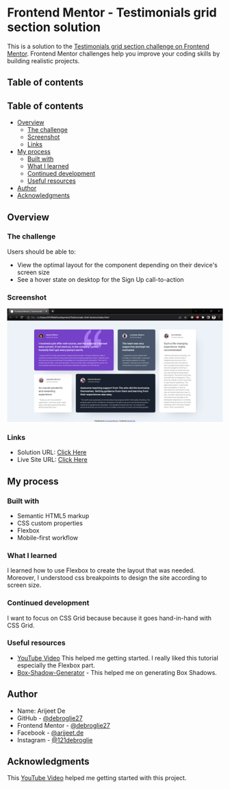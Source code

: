 # Frontend Mentor - Testimonials grid section solution

This is a solution to the [Testimonials grid section challenge on Frontend Mentor](https://www.frontendmentor.io/challenges/testimonials-grid-section-Nnw6J7Un7). Frontend Mentor challenges help you improve your coding skills by building realistic projects. 

## Table of contents
## Table of contents

- [Overview](#overview)
  - [The challenge](#the-challenge)
  - [Screenshot](#screenshot)
  - [Links](#links)
- [My process](#my-process)
  - [Built with](#built-with)
  - [What I learned](#what-i-learned)
  - [Continued development](#continued-development)
  - [Useful resources](#useful-resources)
- [Author](#author)
- [Acknowledgments](#acknowledgments)

## Overview

### The challenge

Users should be able to:

- View the optimal layout for the component depending on their device's screen size
- See a hover state on desktop for the Sign Up call-to-action

### Screenshot
<img src="./images/Webpage-Screenshot.png" alt="Desktop Webpage Screenshot" width="700">

### Links

- Solution URL: [Click Here](https://github.com/debroglie27/TestimonialsGridSection)
- Live Site URL: [Click Here](https://debroglie27.github.io/TestimonialsGridSection/)

## My process

### Built with

- Semantic HTML5 markup
- CSS custom properties
- Flexbox
- Mobile-first workflow

### What I learned

I learned how to use Flexbox to create the layout that was needed. Moreover, I understood css breakpoints to design the site according to screen size.

### Continued development

I want to focus on CSS Grid because because it goes hand-in-hand with CSS Grid.

### Useful resources

- [YouTube Video](https://www.youtube.com/watch?v=zJSY8tbf_ys&list=WL&index=11&t=68427s) This helped me getting started. I really liked this tutorial especially the Flexbox part.
- [Box-Shadow-Generator](https://cssgenerator.org/box-shadow-css-generator.html) - This helped me on generating Box Shadows.

## Author
- Name: Arijeet De
- GitHub - [@debroglie27](https://github.com/debroglie27)
- Frontend Mentor - [@debroglie27](https://www.frontendmentor.io/profile/debroglie27)
- Facebook - [@arijeet.de](https://www.facebook.com/arijeet.de)
- Instagram - [@121debroglie](https://www.instagram.com/121debroglie/)

## Acknowledgments

This [YouTube Video](https://www.youtube.com/watch?v=zJSY8tbf_ys&list=WL&index=11&t=68427s) helped me getting started with this project.

